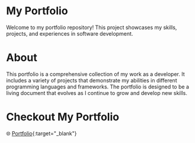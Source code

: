 # My Portfolio

Welcome to my portfolio repository! This project showcases my skills, projects, and experiences in software development.

# About

This portfolio is a comprehensive collection of my work as a developer. It includes a variety of projects that demonstrate my abilities in different programming languages and frameworks. The portfolio is designed to be a living document that evolves as I continue to grow and develop new skills.

# Checkout My Portfolio
🌐 [Portfolio](https://sriramreddy-7.github.io/My-Portfolio/){:target="_blank"}
